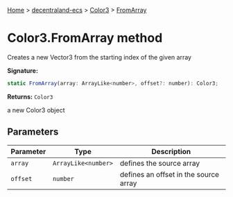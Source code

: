 [Home](./index) &gt; [decentraland-ecs](./decentraland-ecs.md) &gt; [Color3](./decentraland-ecs.color3.md) &gt; [FromArray](./decentraland-ecs.color3.fromarray.md)

# Color3.FromArray method

Creates a new Vector3 from the starting index of the given array

**Signature:**
```javascript
static FromArray(array: ArrayLike<number>, offset?: number): Color3;
```
**Returns:** `Color3`

a new Color3 object

## Parameters

|  Parameter | Type | Description |
|  --- | --- | --- |
|  `array` | `ArrayLike<number>` | defines the source array |
|  `offset` | `number` | defines an offset in the source array |

